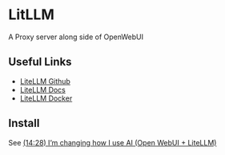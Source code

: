 # LitLLM
A Proxy server along side of OpenWebUI

## Useful Links
- [LiteLLM Github](https://github.com/BerriAI/litellm)
- [LiteLLM Docs](https://docs.litellm.ai/docs/)
- [LiteLLM Docker](https://docs.litellm.ai/docs/proxy/deploy)

## Install
 See [(14:28) I’m changing how I use AI (Open WebUI + LiteLLM)](https://youtu.be/nQCOTzS5oU0?t=868)
